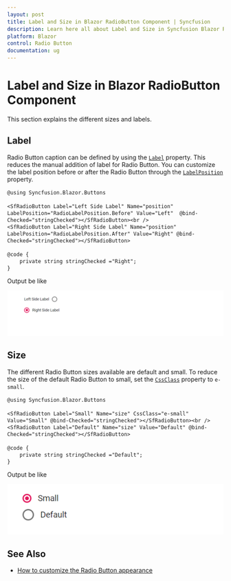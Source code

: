 ```yaml
---
layout: post
title: Label and Size in Blazor RadioButton Component | Syncfusion
description: Learn here all about Label and Size in Syncfusion Blazor RadioButton component and more.
platform: Blazor
control: Radio Button
documentation: ug
---
```


# Label and Size in Blazor RadioButton Component

This section explains the different sizes and labels.

## Label

Radio Button caption can be defined by using the [`Label`](https://help.syncfusion.com/cr/blazor/Syncfusion.Blazor.Buttons.SfRadioButton-1.html#Syncfusion_Blazor_Buttons_SfRadioButton_1_Label) property.
This reduces the manual addition of label for Radio Button. You can customize the label position before or after the
Radio Button through the [`LabelPosition`](https://help.syncfusion.com/cr/blazor/Syncfusion.Blazor.Buttons.SfRadioButton-1.html#Syncfusion_Blazor_Buttons_SfRadioButton_1_LabelPosition) property.

```cshtml
@using Syncfusion.Blazor.Buttons

<SfRadioButton Label="Left Side Label" Name="position" LabelPosition="RadioLabelPosition.Before" Value="Left"  @bind-Checked="stringChecked"></SfRadioButton><br />
<SfRadioButton Label="Right Side Label" Name="position" LabelPosition="RadioLabelPosition.After" Value="Right" @bind-Checked="stringChecked"></SfRadioButton>

@code {
    private string stringChecked ="Right";
}

```

Output be like

![Radio Button Sample](./images/rb-label.png)

## Size

The different Radio Button sizes available are default and small. To reduce the size of the default Radio Button to small,
set the [`CssClass`](https://help.syncfusion.com/cr/blazor/Syncfusion.Blazor.Buttons.SfRadioButton-1.html) property to `e-small`.

```cshtml
@using Syncfusion.Blazor.Buttons

<SfRadioButton Label="Small" Name="size" CssClass="e-small" Value="Small" @bind-Checked="stringChecked"></SfRadioButton><br />
<SfRadioButton Label="Default" Name="size" Value="Default" @bind-Checked="stringChecked"></SfRadioButton>

@code {
    private string stringChecked ="Default";
}

```

Output be like

![Radio Button Sample](./images/rb-size.png)

## See Also

* [How to customize the Radio Button appearance](./how-to/customize-radiobutton-appearance)